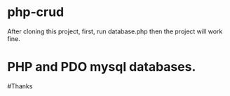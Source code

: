 # php-crud
After cloning this project,
first, run database.php then the project will work fine.

# PHP and PDO mysql databases.

#Thanks
